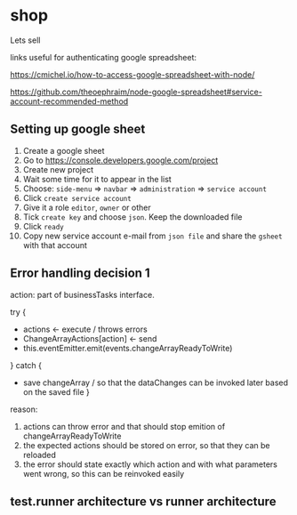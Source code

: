 # shop
Lets sell

links useful for authenticating google spreadsheet:

https://cmichel.io/how-to-access-google-spreadsheet-with-node/

https://github.com/theoephraim/node-google-spreadsheet#service-account-recommended-method

## Setting up google sheet

1. Create  a google sheet
2. Go to https://console.developers.google.com/project
3. Create new project
4. Wait some time for it to appear in the list
5. Choose: `side-menu` => `navbar` => `administration` => `service account`
6. Click `create service account` 
7. Give it a role `editor`, `owner` or other
8. Tick `create key` and choose `json`. Keep the downloaded file
9. Click `ready`
10. Copy new service account e-mail from `json file` and share the `gsheet` with that account

## Error handling decision 1

action: part of businessTasks interface.

try {
- actions <- execute / throws errors
- ChangeArrayActions[action] <- send
- this.eventEmitter.emit(events.changeArrayReadyToWrite)

} catch {
- save changeArray / so that the dataChanges can be invoked later based on the saved file
}

reason:

1. actions can throw error and that should stop emition of changeArrayReadyToWrite
2. the expected actions should be stored on error, so that they can be reloaded
3. the error should state exactly which action and with what parameters went wrong, so this can be reinvoked easily

## test.runner architecture vs runner architecture
